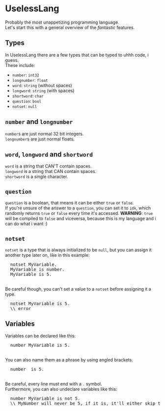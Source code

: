 # UselessLang
Probably the most unappetizing programming language.
<br>Let's start this with a general overview of the *fantastic* features.

## Types
In UselessLang there are a few types that can be typed to uhhh code, i guess.
<br>These include:
- `number`: `int32`
- `longnumber`: `float`
- `word`: `string` (without spaces)
- `longword`: `string` (with spaces)
- `shortword`: `char`
- `question`: `bool`
- `notset`: `null`

## `number` and `longnumber`
`number`s are just normal 32 bit integers.
<br>`longnumber`s are just normal floats.

## `word`, `longword` and `shortword`
`word` is a string that CAN'T contain spaces.
<br>`longword` is a string that CAN contain spaces.
<br>`shortword` is a single character.

## `question`
`question` is a boolean, that means it can be either `true` or `false`.
<br>If you're unsure of the answer to a `question`, you can set it to `idk`, which randomly returns `true` or `false` every time it's accessed.
**WARNING**: `true` will be compiled to `false` and viceversa, because this is my language and i can do what i want :)

## `notset`
`notset` is a type that is always initialized to be `null`, but you can assign it another type later on, like in this example:
<pre>
  notset MyVariable.
  MyVariable is number.
  MyVariable is 5.
</pre>
<br>Be careful though, you can't set a value to a `notset` before assigning it a type.
<pre>
  notset MyVariable is 5.
  \\ error
</pre>

## Variables
Variables can be declared like this:
<pre>
  number MyVariable is 5.
</pre>
<br>You can also name them as a phrase by using angled brackets.
<pre>
  number <This is my variable> is 5.
</pre>
<br>Be careful, every line must end with a `.` symbol.
<br>Furthermore, you can also undeclare variables like this:
<pre>
  number MyVariable is not 5.
  \\ MyNumber will never be 5, if it is, it'll either skip to 4 or 6
</pre>
